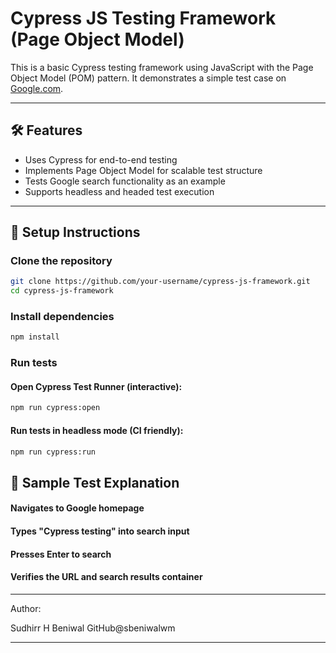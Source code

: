 # Cypress JS Testing Framework (Page Object Model)

This is a basic Cypress testing framework using JavaScript with the Page Object Model (POM) pattern. It demonstrates a simple test case on [Google.com](https://www.google.com).

---

## 🛠️ Features

- Uses Cypress for end-to-end testing
- Implements Page Object Model for scalable test structure
- Tests Google search functionality as an example
- Supports headless and headed test execution

---


## 🚀 Setup Instructions

### Clone the repository

```bash
git clone https://github.com/your-username/cypress-js-framework.git
cd cypress-js-framework
```

### Install dependencies
```bash
npm install
```
### Run tests
#### Open Cypress Test Runner (interactive):

```bash
npm run cypress:open
```

#### Run tests in headless mode (CI friendly):

```bash
npm run cypress:run
```


## 🧪 Sample Test Explanation
#### Navigates to Google homepage
#### Types "Cypress testing" into search input
#### Presses Enter to search
#### Verifies the URL and search results container

---

Author:

Sudhirr H Beniwal 
GitHub@sbeniwalwm

---